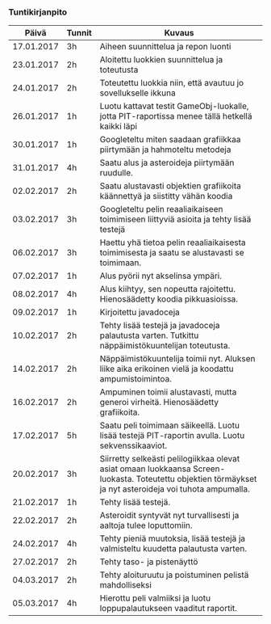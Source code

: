 ﻿### Tuntikirjanpito
| Päivä    | Tunnit | Kuvaus |
|--------- | --- | --- |
17.01.2017 | 3h  | Aiheen suunnittelua ja repon luonti
23.01.2017 | 2h  | Aloitettu luokkien suunnittelua ja toteutusta
24.01.2017 | 2h  | Toteutettu luokkia niin, että avautuu jo sovellukselle ikkuna
26.01.2017 | 1h  | Luotu kattavat testit GameObj-luokalle, jotta PIT-raportissa menee tällä hetkellä kaikki läpi
30.01.2017 | 1h  | Googleteltu miten saadaan grafiikkaa piirtymään ja hahmoteltu metodeja
31.01.2017 | 4h  | Saatu alus ja asteroideja piirtymään ruudulle.
02.02.2017 | 2h  | Saatu alustavasti objektien grafiikoita käännettyä ja siistitty vähän koodia
03.02.2017 | 3h  | Googleteltu pelin reaaliaikaiseen toimimiseen liittyviä asioita ja tehty lisää testejä
06.02.2017 | 3h  | Haettu yhä tietoa pelin reaaliaikaisesta toimimisesta ja saatu se alustavasti se toimimaan.
07.02.2017 | 1h  | Alus pyörii nyt akselinsa ympäri.
08.02.2017 | 4h  | Alus kiihtyy, sen nopeutta rajoitettu. Hienosäädetty koodia pikkuasioissa.
09.02.2017 | 1h  | Kirjoitettu javadoceja
10.02.2017 | 2h  | Tehty lisää testejä ja javadoceja palautusta varten. Tutkittu näppäimistökuuntelijan toteutusta.
14.02.2017 | 2h  | Näppäimistökuuntelija toimii nyt. Aluksen liike aika erikoinen vielä ja koodattu ampumistoimintoa.
16.02.2017 | 2h  | Ampuminen toimii alustavasti, mutta generoi virheitä. Hienosäädetty grafiikoita.
17.02.2017 | 5h  | Saatu peli toimimaan säikeellä. Luotu lisää testejä PIT-raportin avulla. Luotu sekvenssikaaviot.
20.02.2017 | 3h  | Siirretty selkeästi pelilogiikkaa olevat asiat omaan luokkaansa Screen-luokasta. Toteutettu objektien törmäykset ja nyt asteroideja voi tuhota ampumalla.
21.02.2017 | 1h  | Tehty lisää testejä.
22.02.2017 | 2h  | Asteroidit syntyvät nyt turvallisesti ja aaltoja tulee loputtomiin.
24.02.2017 | 4h  | Tehty pieniä muutoksia, lisää testejä ja valmisteltu kuudetta palautusta varten.
27.02.2017 | 2h  | Tehty taso- ja pistenäyttö
04.03.2017 | 2h  | Tehty aloituruutu ja poistuminen pelistä mahdolliseksi
05.03.2017 | 4h  | Hierottu peli valmiiksi ja luotu loppupalautukseen vaaditut raportit.